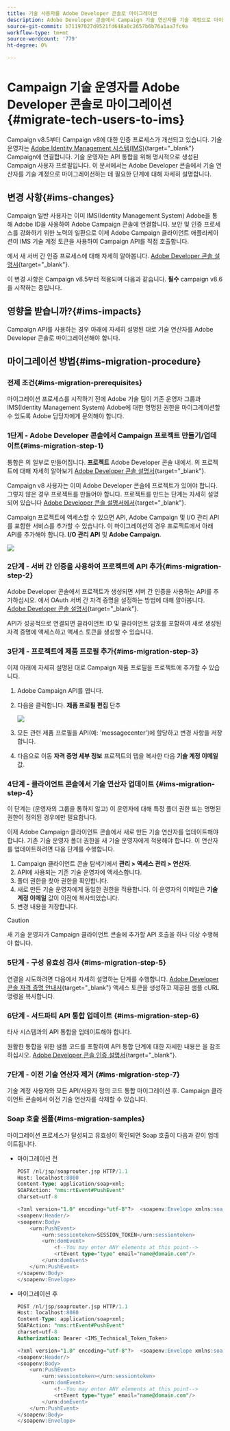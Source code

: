 ```yaml
---
title: 기술 사용자를 Adobe Developer 콘솔로 마이그레이션
description: Adobe Developer 콘솔에서 Campaign 기술 연산자를 기술 계정으로 마이그레이션하는 방법을 알아봅니다
source-git-commit: b71197027d9521fd648a0c2657b6b76a1aa7fc9a
workflow-type: tm+mt
source-wordcount: '779'
ht-degree: 0%

---
```


# Campaign 기술 운영자를 Adobe Developer 콘솔로 마이그레이션 {#migrate-tech-users-to-ims}

Campaign v8.5부터 Campaign v8에 대한 인증 프로세스가 개선되고 있습니다. 기술 운영자는 [Adobe Identity Management 시스템(IMS)](https://helpx.adobe.com/enterprise/using/identity.html){target="_blank"} Campaign에 연결합니다. 기술 운영자는 API 통합을 위해 명시적으로 생성된 Campaign 사용자 프로필입니다. 이 문서에서는 Adobe Developer 콘솔에서 기술 연산자를 기술 계정으로 마이그레이션하는 데 필요한 단계에 대해 자세히 설명합니다.

## 변경 사항{#ims-changes}

Campaign 일반 사용자는 이미 IMS(Identity Management System) Adobe을 통해 Adobe ID을 사용하여 Adobe Campaign 콘솔에 연결합니다. 보안 및 인증 프로세스를 강화하기 위한 노력의 일환으로 이제 Adobe Campaign 클라이언트 애플리케이션이 IMS 기술 계정 토큰을 사용하여 Campaign API를 직접 호출합니다.

에서 새 서버 간 인증 프로세스에 대해 자세히 알아봅니다. [Adobe Developer 콘솔 설명서](https://developer.adobe.com/developer-console/docs/guides/authentication/ServerToServerAuthentication/){target="_blank"}.

이 변경 사항은 Campaign v8.5부터 적용되며 다음과 같습니다. **필수** campaign v8.6을 시작하는 중입니다.


## 영향을 받습니까?{#ims-impacts}

Campaign API를 사용하는 경우 아래에 자세히 설명된 대로 기술 연산자를 Adobe Developer 콘솔로 마이그레이션해야 합니다.

## 마이그레이션 방법{#ims-migration-procedure}

### 전제 조건{#ims-migration-prerequisites}

마이그레이션 프로세스를 시작하기 전에 Adobe 기술 팀이 기존 운영자 그룹과 IMS(Identity Management System) Adobe에 대한 명명된 권한을 마이그레이션할 수 있도록 Adobe 담당자에게 문의해야 합니다.

### 1단계 - Adobe Developer 콘솔에서 Campaign 프로젝트 만들기/업데이트{#ims-migration-step-1}

통합은 의 일부로 만들어집니다. **프로젝트** Adobe Developer 콘솔 내에서. 의 프로젝트에 대해 자세히 알아보기 [Adobe Developer 콘솔 설명서](https://developer.adobe.com/developer-console/docs/guides/projects/){target="_blank"}.

Campaign v8 사용자는 이미 Adobe Developer 콘솔에 프로젝트가 있어야 합니다. 그렇지 않은 경우 프로젝트를 만들어야 합니다. 프로젝트를 만드는 단계는 자세히 설명되어 있습니다 [Adobe Developer 콘솔 설명서에서](https://developer.adobe.com/developer-console/docs/guides/getting-started/){target="_blank"}.

Campaign 프로젝트에 액세스할 수 있으면 API, Adobe Campaign 및 I/O 관리 API를 포함한 서비스를 추가할 수 있습니다. 이 마이그레이션의 경우 프로젝트에서 아래 API를 추가해야 합니다. **I/O 관리 API** 및 **Adobe Campaign**.

![](assets/do-not-localize/ims-products-and-services.png)


### 2단계 - 서버 간 인증을 사용하여 프로젝트에 API 추가{#ims-migration-step-2}

Adobe Developer 콘솔에서 프로젝트가 생성되면 서버 간 인증을 사용하는 API를 추가하십시오. 에서 OAuth 서버 간 자격 증명을 설정하는 방법에 대해 알아봅니다. [Adobe Developer 콘솔 설명서](https://developer.adobe.com/developer-console/docs/guides/authentication/ServerToServerAuthentication/implementation/){target="_blank"}.

API가 성공적으로 연결되면 클라이언트 ID 및 클라이언트 암호를 포함하여 새로 생성된 자격 증명에 액세스하고 액세스 토큰을 생성할 수 있습니다.

### 3단계 - 프로젝트에 제품 프로필 추가{#ims-migration-step-3}

이제 아래에 자세히 설명된 대로 Campaign 제품 프로필을 프로젝트에 추가할 수 있습니다.

1. Adobe Campaign API를 엽니다.
1. 다음을 클릭합니다. **제품 프로필 편집** 단추

   ![](assets/do-not-localize/ims-edit-api.png)

1. 모든 관련 제품 프로필을 API(예: &#39;messagecenter&#39;)에 할당하고 변경 사항을 저장합니다.
1. 다음으로 이동 **자격 증명 세부 정보** 프로젝트의 탭을 복사한 다음 **기술 계정 이메일** 값.

### 4단계 - 클라이언트 콘솔에서 기술 연산자 업데이트 {#ims-migration-step-4}


이 단계는 (운영자의 그룹을 통하지 않고) 이 운영자에 대해 특정 폴더 권한 또는 명명된 권한이 정의된 경우에만 필요합니다.

이제 Adobe Campaign 클라이언트 콘솔에서 새로 만든 기술 연산자를 업데이트해야 합니다. 기존 기술 운영자 폴더 권한을 새 기술 운영자에게 적용해야 합니다.
이 연산자를 업데이트하려면 다음 단계를 수행합니다.

1. Campaign 클라이언트 콘솔 탐색기에서 **관리 > 액세스 관리 > 연산자**.
1. API에 사용되는 기존 기술 운영자에 액세스합니다.
1. 폴더 권한을 찾아 권한을 확인합니다.
1. 새로 만든 기술 운영자에게 동일한 권한을 적용합니다. 이 운영자의 이메일은 **기술 계정 이메일** 값이 이전에 복사되었습니다.
1. 변경 내용을 저장합니다.


>[!CAUTION]
>
>새 기술 운영자가 Campaign 클라이언트 콘솔에 추가할 API 호출을 하나 이상 수행해야 합니다.
>

<!--

>[!CAUTION]
>
>After updating the authentication type for the technical operator, all API integrations with this technical operator will stop working. You must [update your API integrations](#ims-migration-step-6). 

To update the technical operator authentication mode to IMS, follow these steps:

1. From Campaign Client Console explorer, browse to the **Administration > Access Management > Operators**.
1. Edit the existing technical operator used for APIs.
1. Replace the **Name (login)** of this technical operator by the technical account email retrieved earlier.
1. Browse to the **Edit** button on the top left beside **File**, and select **Edit the XML source**.
1. Update the authentication mode to `ims`, as follows:

    ```javascript
    <operator 
    ...
        <access authenticationType="ims" ...
        ...
        </access>
    ...
    </operator>
    ```

1. Save your changes.

You can also update the technical operator programmatically, using SQL scripts or Campaign APIs. These modes help you automate the steps which update operator's name with associated Technical account email address and/or authentication type. 

* Use the following **SQL Script** to replace operator's name with associated email:

    ```sql
    UPDATE xtkoperator
    SET sauthenticationtype = 'ims',
            sname = '{email}'
    WHERE sname = '{name}' AND itype = 0;
    ```

* Use the following `queryDef.ExecuteQuery` **Campaign API** to fetch id of an operator for given technical operator:

    ```javascript
    <?xml version="1.0" encoding="utf-8"?>
    <soap:Envelope xmlns:soap="http://schemas.xmlsoap.org/soap/envelope/">
        <soap:Body>
            <ExecuteQuery xmlns="urn:xtk:queryDef">
                <sessiontoken>{session_token}</sessiontoken>
                <entity>
                    <queryDef schema="xtk:operator" operation="select">
                        <select>
                            <node expr="@id"/>
                        </select>
                        <where>
                            <condition expr="@name='{name}'"/>
                            <condition expr="@type=0"/>
                        </where>
                    </queryDef>
                </entity>
            </ExecuteQuery>
        </soap:Body>
    </soap:Envelope>
    ```

* Use the following `session.Write` **Campaign API** to update name with given technical account email address:

    ```javascript
    <?xml version="1.0" encoding="utf-8"?>
    <soap:Envelope xmlns:soap="http://schemas.xmlsoap.org/soap/envelope/">
        <soap:Body>
            <Write xmlns="urn:xtk:session">
                <sessiontoken>{session_token}</sessiontoken>
                <domDoc xsi:type='ns:Element' SOAP-ENV:encodingStyle='http://xml.apache.org/xml-soap/literalxml'>
                    <operator _operation="update" id="{id}" name="{email}" xtkschema="xtk:operator">
                        <access authenticationType="ims" />
                    </operator>
                </domDoc>
            </Write>
        </soap:Body>
    </soap:Envelope>
    ```
-->

### 5단계 - 구성 유효성 검사 {#ims-migration-step-5}

연결을 시도하려면 다음에서 자세히 설명하는 단계를 수행합니다. [Adobe Developer 콘솔 자격 증명 안내서](https://developer.adobe.com/developer-console/docs/guides/authentication/ServerToServerAuthentication/implementation/#generate-access-tokens){target="_blank"} 액세스 토큰을 생성하고 제공된 샘플 cURL 명령을 복사합니다.


### 6단계 - 서드파티 API 통합 업데이트 {#ims-migration-step-6}

타사 시스템과의 API 통합을 업데이트해야 합니다.

원활한 통합을 위한 샘플 코드를 포함하여 API 통합 단계에 대한 자세한 내용은 을 참조하십시오. [Adobe Developer 콘솔 인증 설명서](https://developer.adobe.com/developer-console/docs/guides/authentication/ServerToServerAuthentication/){target="_blank"}.


### 7단계 - 이전 기술 연산자 제거 {#ims-migration-step-7}


기술 계정 사용자와 모든 API/사용자 정의 코드 통합 마이그레이션 후. Campaign 클라이언트 콘솔에서 이전 기술 연산자를 삭제할 수 있습니다.

### Soap 호출 샘플{#ims-migration-samples}

마이그레이션 프로세스가 달성되고 유효성이 확인되면 Soap 호출이 다음과 같이 업데이트됩니다.

* 마이그레이션 전

  ```sql
  POST /nl/jsp/soaprouter.jsp HTTP/1.1
  Host: localhost:8080
  Content-Type: application/soap+xml;
  SOAPAction: "nms:rtEvent#PushEvent"
  charset=utf-8
  
  <?xml version="1.0" encoding="utf-8"?>  <soapenv:Envelope xmlns:soapenv="http://schemas.xmlsoap.org/soap/envelope/" xmlns:urn="urn:nms:rtEvent">
  <soapenv:Header/>
  <soapenv:Body>
      <urn:PushEvent>
          <urn:sessiontoken>SESSION_TOKEN</urn:sessiontoken>
          <urn:domEvent>
              <!--You may enter ANY elements at this point-->
              <rtEvent type="type" email="name@domain.com"/>
          </urn:domEvent>
      </urn:PushEvent>
  </soapenv:Body>
  </soapenv:Envelope>
  ```

* 마이그레이션 후

  ```sql
  POST /nl/jsp/soaprouter.jsp HTTP/1.1
  Host: localhost:8080
  Content-Type: application/soap+xml;
  SOAPAction: "nms:rtEvent#PushEvent"
  charset=utf-8
  Authorization: Bearer <IMS_Technical_Token_Token>
  
  <?xml version="1.0" encoding="utf-8"?>  <soapenv:Envelope xmlns:soapenv="http://schemas.xmlsoap.org/soap/envelope/" xmlns:urn="urn:nms:rtEvent">
  <soapenv:Header/>
  <soapenv:Body>
      <urn:PushEvent>
          <urn:sessiontoken></urn:sessiontoken>
          <urn:domEvent>
              <!--You may enter ANY elements at this point-->
              <rtEvent type="type" email="name@domain.com"/>
          </urn:domEvent>
      </urn:PushEvent>
  </soapenv:Body>
  </soapenv:Envelope>
  ```
